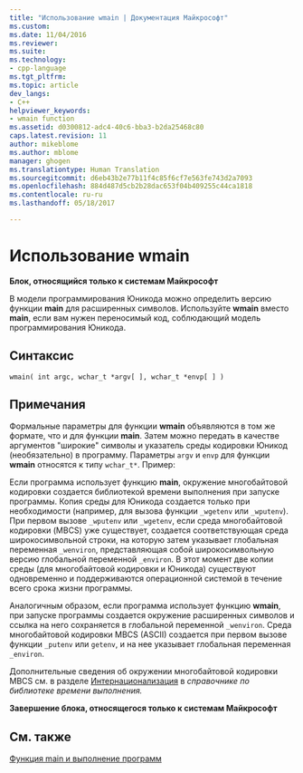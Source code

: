 ```yaml
---
title: "Использование wmain | Документация Майкрософт"
ms.custom: 
ms.date: 11/04/2016
ms.reviewer: 
ms.suite: 
ms.technology:
- cpp-language
ms.tgt_pltfrm: 
ms.topic: article
dev_langs:
- C++
helpviewer_keywords:
- wmain function
ms.assetid: d0300812-adc4-40c6-bba3-b2da25468c80
caps.latest.revision: 11
author: mikeblome
ms.author: mblome
manager: ghogen
ms.translationtype: Human Translation
ms.sourcegitcommit: d6eb43b2e77b11f4c85f6cf7e563fe743d2a7093
ms.openlocfilehash: 884d487d5cb2b28dac653f04b409255c44ca1818
ms.contentlocale: ru-ru
ms.lasthandoff: 05/18/2017

---
```

# <a name="using-wmain"></a>Использование wmain
**Блок, относящийся только к системам Майкрософт**  
  
 В модели программирования Юникода можно определить версию функции **main** для расширенных символов. Используйте **wmain** вместо **main**, если вам нужен переносимый код, соблюдающий модель программирования Юникода.  
  
## <a name="syntax"></a>Синтаксис  
  
```  
wmain( int argc, wchar_t *argv[ ], wchar_t *envp[ ] )  
```  
  
## <a name="remarks"></a>Примечания  
 Формальные параметры для функции **wmain** объявляются в том же формате, что и для функции **main**. Затем можно передать в качестве аргументов "широкие" символы и указатель среды кодировки Юникод (необязательно) в программу. Параметры `argv` и `envp` для функции **wmain** относятся к типу `wchar_t*`. Пример:  
  
 Если программа использует функцию **main**, окружение многобайтовой кодировки создается библиотекой времени выполнения при запуске программы. Копия среды для Юникода создается только при необходимости (например, для вызова функции `_wgetenv` или `_wputenv`). При первом вызове `_wputenv` или `_wgetenv`, если среда многобайтовой кодировки (MBCS) уже существует, создается соответствующая среда широкосимвольной строки, на которую затем указывает глобальная переменная `_wenviron`, представляющая собой широкосимвольную версию глобальной переменной `_environ`. В этот момент две копии среды (для многобайтовой кодировки и Юникода) существуют одновременно и поддерживаются операционной системой в течение всего срока жизни программы.  
  
 Аналогичным образом, если программа использует функцию **wmain**, при запуске программы создается окружение расширенных символов и ссылка на него сохраняется в глобальной переменной `_wenviron`. Среда многобайтовой кодировки MBCS (ASCII) создается при первом вызове функции `_putenv` или `getenv`, и на нее указывает глобальная переменная `_environ`.  
  
 Дополнительные сведения об окружении многобайтовой кодировки MBCS см. в разделе [Интернационализация](../c-runtime-library/internationalization.md) в *справочнике по библиотеке времени выполнения.*  
  
 **Завершение блока, относящегося только к системам Майкрософт**  
  
## <a name="see-also"></a>См. также  
 [Функция main и выполнение программ](../c-language/main-function-and-program-execution.md)
